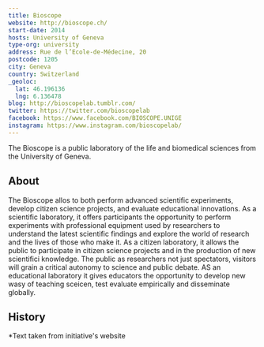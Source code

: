 ```yaml
---
title: Bioscope
website: http://bioscope.ch/
start-date: 2014
hosts: University of Geneva
type-org: university
address: Rue de l’Ecole-de-Médecine, 20
postcode: 1205
city: Geneva
country: Switzerland
_geoloc:
  lat: 46.196136
  lng: 6.136478
blog: http://bioscopelab.tumblr.com/
twitter: https://twitter.com/bioscopelab
facebook: https://www.facebook.com/BIOSCOPE.UNIGE
instagram: https://www.instagram.com/bioscopelab/
---
```


The Bioscope is a public laboratory of the life and biomedical sciences from the University of Geneva.

## About
The Bioscope allos to both perform advanced scientific experiments, develop citizen science projects, and evaluate educational innovations. As a scientific laboratory, it offers participants the opportunity to perform experiments with professional equipment used by researchers to understand the latest scientific findings and explore the world of research and the lives of those who make it. As a citizen laboratory, it allows the public to participate in citizen science projects and in the production of new scientifici knowledge. The public as researchers not just spectators, visitors will grain a critical autonomy to science and public debate. AS an educational laboratory it gives educators the opportunity to develop new wasy of teaching sceicen, test evaluate empirically and disseminate globally.

## History



\*Text taken from initiative's website
